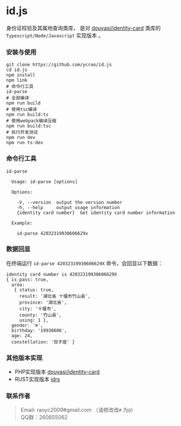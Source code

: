 # id.js


身份证校验及其属地查询类库， 是对 [douyasi/identity-card](https://github.com/douyasi/identity-card) 类库的 `Typescript/Node/Javascript` 实现版本 。


### 安装与使用

```shell
git clone https://github.com/ycrao/id.js
cd id.js
npm install
npm link
# 命令行工具
id-parse
# 全部编译
npm run build
# 使用tsc编译
npm run build:ts
# 使用webpack编译压缩
npm run build:tsc
# 执行开发测试
npm run dev
npm run ts-dev
```

### 命令行工具

```shell
id-parse

  Usage: id-parse [options]

  Options:

    -V, --version  output the version number
    -h, --help     output usage information
    {identity card number}  Get identity card number information

  Example:

    id-parse 42032319930606629x
```

### 数据回显

在终端运行 `id-parse 42032319930606629X` 命令，会回显以下数据：

```shell
identity card number is 42032319930606629X
{ is_pass: true,
  area:
   { status: true,
     result: '湖北省 十堰市竹山县',
     province: '湖北省',
     city: '十堰市',
     county: '竹山县',
     using: 1 },
  gender: 'm',
  birthday: '19930606',
  age: 24,
  constellation: '双子座' }
```

### 其他版本实现

- PHP实现版本 [douyasi/identity-card](https://github.com/douyasi/identity-card)
- RUST实现版本 [idrs](https://github.com/ycrao/idrs)

### 联系作者

>   Email: raoyc2009#gmail.com （请修改改`#` 为`@`）  
>   QQ群：260655062  
